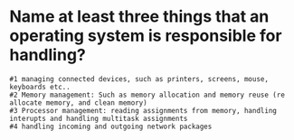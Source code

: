 # Name at least three things that an operating system is responsible for handling?

    #1 managing connected devices, such as printers, screens, mouse, keyboards etc..
    #2 Memory management: Such as memory allocation and memory reuse (re allocate memory, and clean memory)
    #3 Processor management: reading assignments from memory, handling interupts and handling multitask assignments
    #4 handling incoming and outgoing network packages 
    